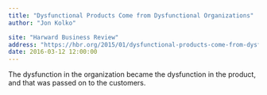 ```yaml
---
title: "Dysfunctional Products Come from Dysfunctional Organizations"
author: "Jon Kolko"

site: "Harward Business Review"
address: "https://hbr.org/2015/01/dysfunctional-products-come-from-dysfunctional-organizations"
date: 2016-03-12 12:00:00
---
```


The dysfunction in the organization became the dysfunction in the product, and that was passed on to the customers.
